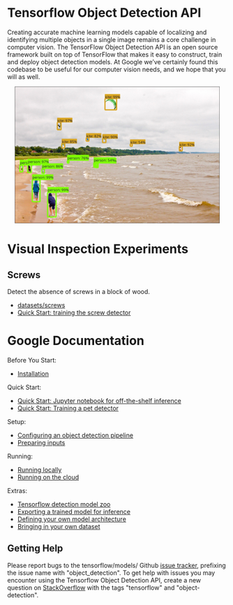# Tensorflow Object Detection API
Creating accurate machine learning models capable of localizing and identifying
multiple objects in a single image remains a core challenge in computer vision.
The TensorFlow Object Detection API is an open source framework built on top of
TensorFlow that makes it easy to construct, train and deploy object detection
models.  At Google we’ve certainly found this codebase to be useful for our
computer vision needs, and we hope that you will as well.
<p align="center">
  <img src="docs/img/kites_detections_output.jpg" width=470>
</p>

# Visual Inspection Experiments

## Screws
Detect the absence of screws in a block of wood.
* [datasets/screws](../../datasets/screws)
* [Quick Start: training the screw detector](docs/running_screws.md)


# Google Documentation

Before You Start:
* <a href='docs/installation.md'>Installation</a><br>

Quick Start:
* <a href='object_detection_tutorial.ipynb'>
      Quick Start: Jupyter notebook for off-the-shelf inference</a><br>
* <a href="docs/running_pets.md">Quick Start: Training a pet detector</a><br>

Setup:
* <a href='docs/configuring_jobs.md'>
      Configuring an object detection pipeline</a><br>
* <a href='docs/preparing_inputs.md'>Preparing inputs</a><br>

Running:
* <a href='docs/running_locally.md'>Running locally</a><br>
* <a href='docs/running_on_cloud.md'>Running on the cloud</a><br>

Extras:
* <a href='docs/detection_model_zoo.md'>Tensorflow detection model zoo</a><br>
* <a href='docs/exporting_models.md'>
      Exporting a trained model for inference</a><br>
* <a href='docs/defining_your_own_model.md'>
      Defining your own model architecture</a><br>
* <a href='docs/using_your_own_dataset.md'>
      Bringing in your own dataset</a><br>

## Getting Help

Please report bugs to the tensorflow/models/ Github
[issue tracker](https://github.com/tensorflow/models/issues), prefixing the
issue name with "object_detection". To get help with issues you may encounter
using the Tensorflow Object Detection API, create a new question on
[StackOverflow](https://stackoverflow.com/) with the tags "tensorflow" and
"object-detection".

